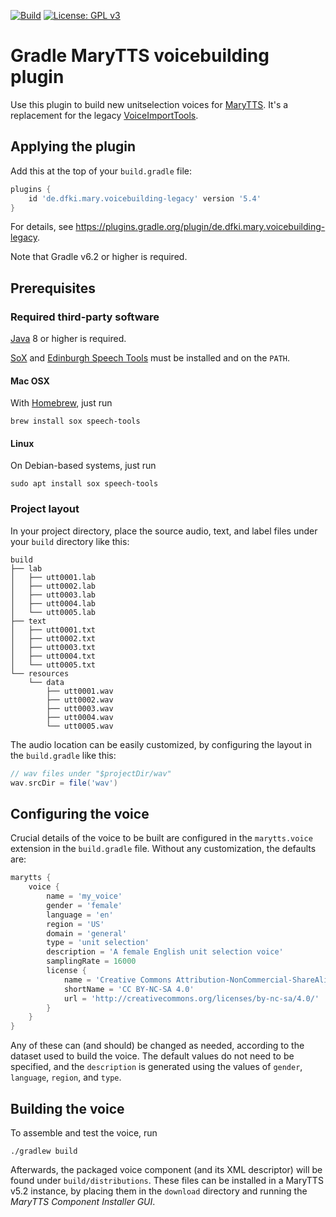 [![Build](https://github.com/psibre/gradle-marytts-voicebuilding-plugin/actions/workflows/main.yml/badge.svg)](https://github.com/psibre/gradle-marytts-voicebuilding-plugin/actions/workflows/main.yml)
[![License: GPL v3](https://img.shields.io/badge/License-GPL%20v3-blue.svg)](http://www.gnu.org/licenses/gpl-3.0)

Gradle MaryTTS voicebuilding plugin
===================================

Use this plugin to build new unitselection voices for [MaryTTS].
It's a replacement for the legacy [VoiceImportTools].

Applying the plugin
-------------------

Add this at the top of your `build.gradle` file:
```groovy
plugins {
    id 'de.dfki.mary.voicebuilding-legacy' version '5.4'
}
```
For details, see https://plugins.gradle.org/plugin/de.dfki.mary.voicebuilding-legacy.

Note that Gradle v6.2 or higher is required.

Prerequisites
-------------

### Required third-party software

[Java] 8 or higher is required.

[SoX] and [Edinburgh Speech Tools] must be installed and on the `PATH`.

#### Mac OSX

With [Homebrew], just run

    brew install sox speech-tools

#### Linux

On Debian-based systems, just run

    sudo apt install sox speech-tools

### Project layout

In your project directory, place the source audio, text, and label files under your `build` directory like this:

    build
    ├── lab
    │   ├── utt0001.lab
    │   ├── utt0002.lab
    │   ├── utt0003.lab
    │   ├── utt0004.lab
    │   └── utt0005.lab
    ├── text
    │   ├── utt0001.txt
    │   ├── utt0002.txt
    │   ├── utt0003.txt
    │   ├── utt0004.txt
    │   └── utt0005.txt
    └── resources
        └── data
            ├── utt0001.wav
            ├── utt0002.wav
            ├── utt0003.wav
            ├── utt0004.wav
            └── utt0005.wav

The audio location can be easily customized, by configuring the layout in the `build.gradle` like this:
```groovy
// wav files under "$projectDir/wav"
wav.srcDir = file('wav')
```

Configuring the voice
---------------------

Crucial details of the voice to be built are configured in the `marytts.voice` extension in the `build.gradle` file.
Without any customization, the defaults are:
```groovy
marytts {
    voice {
        name = 'my_voice'
        gender = 'female'
        language = 'en'
        region = 'US'
        domain = 'general'
        type = 'unit selection'
        description = 'A female English unit selection voice'
        samplingRate = 16000
        license {
            name = 'Creative Commons Attribution-NonCommercial-ShareAlike 4.0 International'
            shortName = 'CC BY-NC-SA 4.0'
            url = 'http://creativecommons.org/licenses/by-nc-sa/4.0/'
        }
    }
}
```
Any of these can (and should) be changed as needed, according to the dataset used to build the voice.
The default values do not need to be specified, and the `description` is generated using the values of `gender`, `language`, `region`, and `type`.

Building the voice
------------------

To assemble and test the voice, run

    ./gradlew build

Afterwards, the packaged voice component (and its XML descriptor) will be found under `build/distributions`.
These files can be installed in a MaryTTS v5.2 instance, by placing them in the `download` directory and running the *MaryTTS Component Installer GUI*.

[Edinburgh Speech Tools]: http://www.cstr.ed.ac.uk/projects/speech_tools/
[Homebrew]: https://brew.sh/
[Java]: https://www.java.com/en/download/
[MaryTTS]: http://mary.dfki.de/
[SoX]: http://sox.sourceforge.net/
[VoiceImportTools]: https://github.com/marytts/marytts/wiki/VoiceImportToolsTutorial

